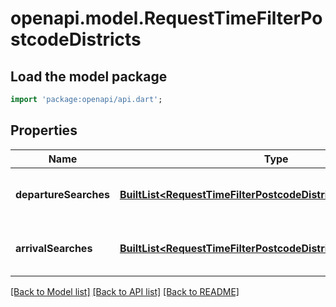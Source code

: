 # openapi.model.RequestTimeFilterPostcodeDistricts

## Load the model package
```dart
import 'package:openapi/api.dart';
```

## Properties
Name | Type | Description | Notes
------------ | ------------- | ------------- | -------------
**departureSearches** | [**BuiltList&lt;RequestTimeFilterPostcodeDistrictsDepartureSearch&gt;**](RequestTimeFilterPostcodeDistrictsDepartureSearch.md) |  | [optional] [default to const []]
**arrivalSearches** | [**BuiltList&lt;RequestTimeFilterPostcodeDistrictsArrivalSearch&gt;**](RequestTimeFilterPostcodeDistrictsArrivalSearch.md) |  | [optional] [default to const []]

[[Back to Model list]](../README.md#documentation-for-models) [[Back to API list]](../README.md#documentation-for-api-endpoints) [[Back to README]](../README.md)



